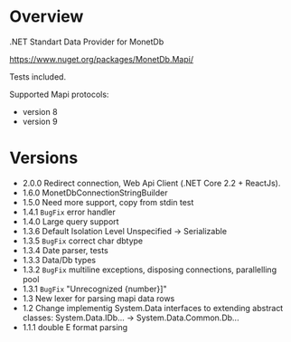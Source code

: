 # Overview

.NET Standart Data Provider for MonetDb

https://www.nuget.org/packages/MonetDb.Mapi/

Tests included.

Supported Mapi protocols:
 - version 8
 - version 9 

# Versions
 - 2.0.0 Redirect connection, Web Api Client (.NET Core 2.2 + ReactJs).
 - 1.6.0 MonetDbConnectionStringBuilder
 - 1.5.0 Need more support, copy from stdin test
 - 1.4.1 `BugFix` error handler
 - 1.4.0 Large query support
  - 1.3.6 Default Isolation Level Unspecified -> Serializable
  - 1.3.5 `BugFix` correct char dbtype
  - 1.3.4 Date parser, tests
  - 1.3.3 Data/Db types
  - 1.3.2 `BugFix` multiline exceptions, disposing connections, parallelling pool
  - 1.3.1 `BugFix` "Unrecognized {number}]"
 - 1.3 New lexer for parsing mapi data rows
 - 1.2 Change implementig System.Data interfaces to extending abstract classes: System.Data.IDb... -> System.Data.Common.Db...
 - 1.1.1 double E format parsing
